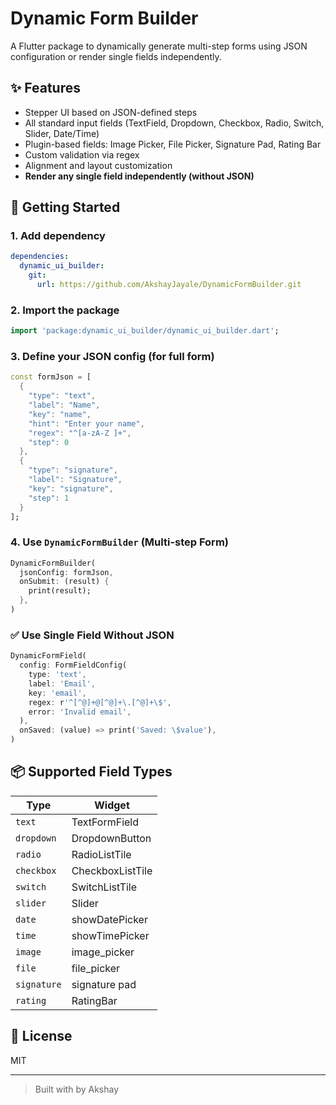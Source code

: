 # Dynamic Form Builder

A Flutter package to dynamically generate multi-step forms using JSON configuration or render single fields independently.

## ✨ Features
- Stepper UI based on JSON-defined steps
- All standard input fields (TextField, Dropdown, Checkbox, Radio, Switch, Slider, Date/Time)
- Plugin-based fields: Image Picker, File Picker, Signature Pad, Rating Bar
- Custom validation via regex
- Alignment and layout customization
- **Render any single field independently (without JSON)**

## 🚀 Getting Started

### 1. Add dependency
```yaml
dependencies:
  dynamic_ui_builder:
    git:
      url: https://github.com/AkshayJayale/DynamicFormBuilder.git
```

### 2. Import the package
```dart
import 'package:dynamic_ui_builder/dynamic_ui_builder.dart';
```

### 3. Define your JSON config (for full form)
```dart
const formJson = [
  {
    "type": "text",
    "label": "Name",
    "key": "name",
    "hint": "Enter your name",
    "regex": "^[a-zA-Z ]+",
    "step": 0
  },
  {
    "type": "signature",
    "label": "Signature",
    "key": "signature",
    "step": 1
  }
];
```

### 4. Use `DynamicFormBuilder` (Multi-step Form)
```dart
DynamicFormBuilder(
  jsonConfig: formJson,
  onSubmit: (result) {
    print(result);
  },
)
```

### ✅ Use Single Field Without JSON
```dart
DynamicFormField(
  config: FormFieldConfig(
    type: 'text',
    label: 'Email',
    key: 'email',
    regex: r'^[^@]+@[^@]+\.[^@]+\$',
    error: 'Invalid email',
  ),
  onSaved: (value) => print('Saved: \$value'),
)
```

## 📦 Supported Field Types
| Type           | Widget           |
|----------------|------------------|
| `text`         | TextFormField    |
| `dropdown`     | DropdownButton   |
| `radio`        | RadioListTile    |
| `checkbox`     | CheckboxListTile |
| `switch`       | SwitchListTile   |
| `slider`       | Slider           |
| `date`         | showDatePicker   |
| `time`         | showTimePicker   |
| `image`        | image_picker     |
| `file`         | file_picker      |
| `signature`    | signature pad    |
| `rating`       | RatingBar        |

## 📝 License
MIT

---

> Built with by Akshay
